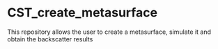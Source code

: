 # CST_create_metasurface
This repository allows the user to create a metasurface, simulate it and obtain the backscatter results
